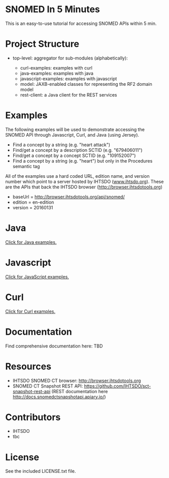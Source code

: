 # SNOMED In 5 Minutes

This is an easy-to-use tutorial for accessing SNOMED APIs within 5 min.

# Project Structure

- top-level: aggregator for sub-modules (alphabetically):

  - curl-examples: examples with curl
  - java-examples: examples with java
  - javascript-examples: examples with javascript
  - model: JAXB-enabled classes for representing the RF2 domain model
  - rest-client: a Java client for the REST services

# Examples

The following examples will be used to demonstrate accessing the SNOMED API through Javascript, Curl, and Java (using Jersey).

- Find a concept by a string (e.g. "heart attack")
- Find/get a concept by a description SCTID (e.g. "679406011")
- Find/get a concept by a concept SCTID (e.g. "109152007")
- Find a concept by a string (e.g. "heart") but only in the Procedures semantic tag

All of the examples use a hard coded URL, edition name, and version number which point to a server hosted by IHTSDO (www.ihtsdo.org). These are the APIs that back the IHTSDO browser (<http://browser.ihtsdotools.org>)

- baseUrl = <http://browser.ihtsdotools.org/api/snomed/>
- edition = en-edition
- version = 20160131

# Java

[Click for Java examples.](../master/java-examples/java-examples.md "Java Examples")

# Javascript

[Click for JavaScript examples.](../master/javascript-examples/javascript-examples.md "JavaScript Examples")

# Curl

[Click for Curl examples.](../master/curl-examples/curl-examples.md "Curl Examples")

# Documentation

Find comprehensive documentation here: TBD

# Resources

- IHTSDO SNOMED CT browser: <http://browser.ihtsdotools.org>
- SNOMED CT Snapshot REST API: <https://github.com/IHTSDO/sct-snapshot-rest-api> (REST documentation here <http://docs.snomedctsnapshotapi.apiary.io/>)

# Contributors

- IHTSDO
- tbc

# License

See the included LICENSE.txt file.
